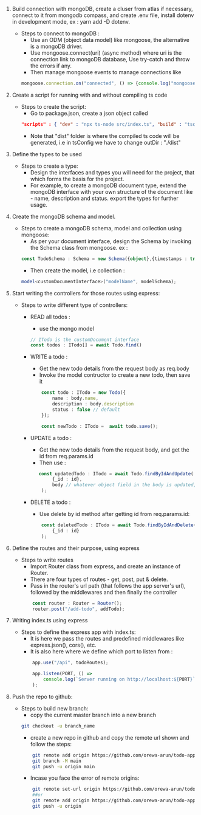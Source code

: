 1. Build connection with mongoDB, create a cluser from atlas if necessary, connect to it from 
mongodb compass, and create .env file, install dotenv in development mode, ex : yarn add -D dotenv.
    - Steps to connect to mongoDB :
        * Use an ODM (object data model) like mongoose, the alternative is a mongoDB driver.
        * Use mongoose.connect(uri) (async method) where uri is the connection link to mongoDB database, Use try-catch and throw 
        the errors if any.
        * Then manage mongoose events to manage connections like 
        ```typescript
        mongoose.connection.on("connected", () => {console.log("mongoose connection successful!")});
        ```

2. Create a script for running with and without compiling ts code
    - Steps to create the script:
        * Go to package.json, create a json object called 
        ```json
        "scripts" : { "dev" : "npx ts-node src/index.ts", "build" : "tsc -w"}
        ```
        * Note that "dist" folder is where the compiled ts code will be generated, i.e in tsConfig we have to change outDir : "./dist"

3. Define the types to be used
    - Steps to create a type:
        * Design the interfaces and types you will need for the project, that which forms the basis for the project.
        * For example, to create a mongoDB document type, extend the mongoDB interface with your own structure of the 
        document like - name, description and status. export the types for further usage.

4. Create the mongoDB schema and model.
    - Steps to create a mongoDB schema, model and collection using mongoose:
        * As per your document interface, design the Schema by invoking the Schema class from mongoose. ex :
        ```typescript
        const TodoSchema : Schema = new Schema({object},{timestamps : true}),// don't forget to add timestamps.
        ```
        * Then create the model, i.e collection : 
        ```typescript 
        model<customDocumentInterface>("modelName", modelSchema);
        ```

5. Start writing the controllers for those routes using express:
    - Steps to write different type of controllers:
        * READ all todos :
            * use the mongo model
            ```typescript
            // ITodo is the customDocument interface
            const todos : ITodo[] = await Todo.find()
            ```

        * WRITE a todo : 
            * Get the new todo details from the request body as req.body
            * Invoke the model contructor to create a new todo, then save it
            ``` typescript
                const todo : ITodo = new Todo({
                    name : body.name,
                    description : body.description
                    status : false // default
                });

                const newTodo : ITodo =  await todo.save();
            ``` 

        * UPDATE a todo :
            * Get the new todo details from the request body, and get the id from req.params.id
            * Then use :
            ```typescript
               const updatedTodo : ITodo = await Todo.findByIdAndUpdate(
                    {_id : id},
                    body // whatever object field in the body is updated, ex : {status : true}
                );
            ```
            
        * DELETE a todo :
            * Use delete by id method after getting id from req.params.id:
            ```typescript
                const deletedTodo : ITodo = await Todo.findByIdAndDelete(
                    {_id : id}
                );
            ```

6. Define the routes and their purpose, using express
    - Steps to write routes
        * Import Router class from express, and create an instance of Router.
        * There are four types of routes - get, post, put & delete.
        * Pass in the router's url path (that follows the app server's url), followed by the middlewares and then finally the controller
        ```typescript
            const router : Router = Router();
            router.post("/add-todo", addTodo);
        ```

7. Writing index.ts using express
    - Steps to define the express app with index.ts:
        * It is here we pass the routes and predefined middlewares like express.json(), cors(), etc.
        * It is also here where we define which port to listen from :
        ```typescript
            app.use("/api", todoRoutes);

            app.listen(PORT, () =>
                console.log(`Server running on http://localhost:${PORT}`)
            );
        ```

8. Push the repo to github:
    - Steps to build new branch:
        * copy the current master branch into a new branch
        ```bash
        git checkout -u branch_name
        ```
        * create a new repo in github and copy the remote url shown and follow the steps:
        ```bash
            git remote add origin https://github.com/orewa-arun/todo-app-backend.git
            git branch -M main
            git push -u origin main
        ```
        * Incase you face the error of remote origins:
        ```bash
            git remote set-url origin https://github.com/orewa-arun/todo-app-backend.git
            ##or 
            git remote add origin https://github.com/orewa-arun/todo-app-backend.git
            git push -u origin
        ```
